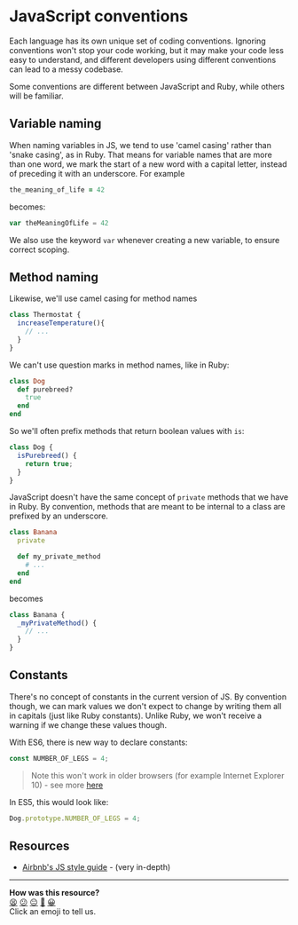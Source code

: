 # JavaScript conventions

Each language has its own unique set of coding conventions. Ignoring conventions won't stop your code working, but it may make your code less easy to understand, and different developers using different conventions can lead to a messy codebase.

Some conventions are different between JavaScript and Ruby, while others will be familiar.

## Variable naming

When naming variables in JS, we tend to use 'camel casing' rather than 'snake casing', as in Ruby. That means for variable names that are more than one word, we mark the start of a new word with a capital letter, instead of preceding it with an underscore. For example

~~~ruby
the_meaning_of_life = 42
~~~

becomes:

~~~javascript
var theMeaningOfLife = 42
~~~

We also use the keyword `var` whenever creating a new variable, to ensure correct scoping.

## Method naming

Likewise, we'll use camel casing for method names

~~~javascript
class Thermostat {
  increaseTemperature(){
    // ...
  }
}
~~~

We can't use question marks in method names, like in Ruby:

~~~ruby
class Dog
  def purebreed?
    true
  end
end
~~~

So we'll often prefix methods that return boolean values with `is`:

~~~javascript
class Dog {
  isPurebreed() {
    return true;
  }
}
~~~

JavaScript doesn't have the same concept of `private` methods that we have in Ruby. By convention, methods that are meant to be internal to a class are prefixed by an underscore.

~~~ruby
class Banana
  private

  def my_private_method
    # ...
  end
end
~~~

becomes

~~~javascript
class Banana {
  _myPrivateMethod() {
    // ...
  }
}
~~~

## Constants

There's no concept of constants in the current version of JS. By convention though, we can mark values we don't expect to change by writing them all in capitals (just like Ruby constants). Unlike Ruby, we won't receive a warning if we change these values though.


With ES6, there is new way to declare constants:

~~~javascript
const NUMBER_OF_LEGS = 4;
~~~

> Note this won't work in older browsers (for example Internet Explorer 10) - see more [here](https://developer.mozilla.org/en/docs/Web/JavaScript/Reference/Statements/const)


In ES5, this would look like:
~~~javascript
Dog.prototype.NUMBER_OF_LEGS = 4;
~~~




## Resources

* [Airbnb's JS style guide](https://github.com/airbnb/javascript) - (very in-depth)

<!-- BEGIN GENERATED SECTION DO NOT EDIT -->

---

**How was this resource?**  
[😫](https://airtable.com/shrUJ3t7KLMqVRFKR?prefill_Repository=course&prefill_File=pills/js_conventions.md&prefill_Sentiment=😫) [😕](https://airtable.com/shrUJ3t7KLMqVRFKR?prefill_Repository=course&prefill_File=pills/js_conventions.md&prefill_Sentiment=😕) [😐](https://airtable.com/shrUJ3t7KLMqVRFKR?prefill_Repository=course&prefill_File=pills/js_conventions.md&prefill_Sentiment=😐) [🙂](https://airtable.com/shrUJ3t7KLMqVRFKR?prefill_Repository=course&prefill_File=pills/js_conventions.md&prefill_Sentiment=🙂) [😀](https://airtable.com/shrUJ3t7KLMqVRFKR?prefill_Repository=course&prefill_File=pills/js_conventions.md&prefill_Sentiment=😀)  
Click an emoji to tell us.

<!-- END GENERATED SECTION DO NOT EDIT -->
